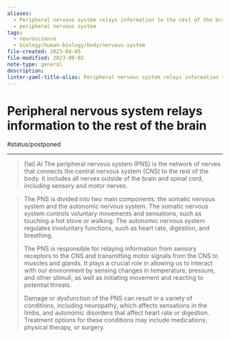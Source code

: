```yaml
---
aliases:
  - Peripheral nervous system relays information to the rest of the brain
  - peripheral nervous system
tags:
  - neuroscience
  - biology/human-biology/body/nervous-system
file-created: 2023-04-05
file-modified: 2023-09-02
note-type: general
description: 
linter-yaml-title-alias: Peripheral nervous system relays information to the rest of the brain
---
```


# Peripheral nervous system relays information to the rest of the brain

#status/postponed

---

> [!ai] AI
> The peripheral nervous system (PNS) is the network of nerves that connects the central nervous system (CNS) to the rest of the body. It includes all nerves outside of the brain and spinal cord, including sensory and motor nerves.

> The PNS is divided into two main components: the somatic nervous system and the autonomic nervous system. The somatic nervous system controls voluntary movements and sensations, such as touching a hot stove or walking. The autonomic nervous system regulates involuntary functions, such as heart rate, digestion, and breathing.
>
> The PNS is responsible for relaying information from sensory receptors to the CNS and transmitting motor signals from the CNS to muscles and glands. It plays a crucial role in allowing us to interact with our environment by sensing changes in temperature, pressure, and other stimuli, as well as initiating movement and reacting to potential threats.
>
> Damage or dysfunction of the PNS can result in a variety of conditions, including neuropathy, which affects sensations in the limbs, and autonomic disorders that affect heart rate or digestion. Treatment options for these conditions may include medications, physical therapy, or surgery.
